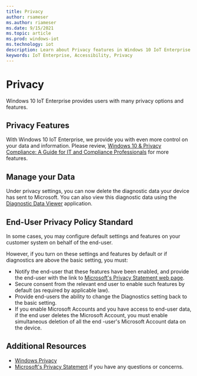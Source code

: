 ```yaml
---
title: Privacy
author: rsameser
ms.author: riameser
ms.date: 9/15/2021
ms.topic: article
ms.prod: windows-iot
ms.technology: iot
description: Learn about Privacy features in Windows 10 IoT Enterprise.
keywords: IoT Enterprise, Accessibility, Privacy
---
```


# Privacy
Windows 10 IoT Enterprise provides users with many privacy options and features.

## Privacy Features
With Windows 10 IoT Enterprise, we provide you with even more control on your data and information. Please review, [Windows 10 & Privacy Compliance:
A Guide for IT and Compliance Professionals](/windows/privacy/windows-10-and-privacy-compliance) for more features.

## Manage your Data
Under privacy settings, you can now delete the diagnostic data your device has sent to Microsoft. You can also view this diagnostic data using the [Diagnostic Data Viewer](/windows/privacy/diagnostic-data-viewer-overview) application.

## End-User Privacy Policy Standard
In some cases, you may configure default settings and features on your customer system on behalf of the end-user.

However, if you turn on these settings and features by default or if diagnostics are above the basic setting, you must:

* Notify the end-user that these features have been enabled, and provide the end-user with the link to [Microsoft's Privacy Statement web page](https://go.microsoft.com/fwlink/?LinkId=521839).
* Secure consent from the relevant end user to enable such features by default (as required by applicable law).
* Provide end-users the ability to change the Diagnostics setting back to the basic setting.
* If you enable Microsoft Accounts and you have access to end-user data, if the end user deletes the Microsoft Account, you must enable simultaneous deletion of all the end -user's Microsoft Account data on the device.


## Additional Resources
* [Windows Privacy](/windows/privacy/)
* [Microsoft's Privacy Statement](https://privacy.microsoft.com/privacystatement) if you have any questions or concerns.

